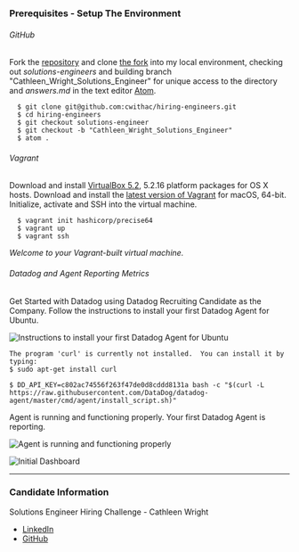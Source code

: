 ### Prerequisites - Setup The Environment

###### GitHub
Fork the [repository](https://github.com/DataDog/hiring-engineers/tree/solutions-engineer) and clone [the fork](https://github.com/cwithac/hiring-engineers/tree/solutions-engineer) into my local environment, checking out _solutions-engineers_ and building branch "Cathleen_Wright_Solutions_Engineer" for unique access to the directory and _answers.md_ in the text editor [Atom](https://atom.io/).  

```shell
  $ git clone git@github.com:cwithac/hiring-engineers.git
  $ cd hiring-engineers
  $ git checkout solutions-engineer
  $ git checkout -b "Cathleen_Wright_Solutions_Engineer"
  $ atom .
```

###### Vagrant

Download and install [VirtualBox 5.2](https://www.virtualbox.org/), 5.2.16 platform packages for OS X hosts.  Download and install the [latest version of Vagrant](https://www.vagrantup.com/downloads.html) for macOS, 64-bit.  Initialize, activate and SSH into the virtual machine.  

```shell
  $ vagrant init hashicorp/precise64
  $ vagrant up
  $ vagrant ssh
```

_Welcome to your Vagrant-built virtual machine._

###### Datadog and Agent Reporting Metrics

Get Started with Datadog using Datadog Recruiting Candidate as the Company. Follow the instructions to install your first Datadog Agent for Ubuntu.

![Instructions to install your first Datadog Agent for Ubuntu](https://i.imgur.com/nG4CXDv.png)

```shell
The program 'curl' is currently not installed.  You can install it by typing:
$ sudo apt-get install curl

$ DD_API_KEY=c802ac74556f263f47de0d8cddd8131a bash -c "$(curl -L https://raw.githubusercontent.com/DataDog/datadog-agent/master/cmd/agent/install_script.sh)"
```

Agent is running and functioning properly.  Your first Datadog Agent is reporting.

![Agent is running and functioning properly](https://i.imgur.com/9cU6eQg.png)

![Initial Dashboard](https://i.imgur.com/YVjtSIO.png)

<hr>

### Candidate Information

Solutions Engineer Hiring Challenge - Cathleen Wright

- [LinkedIn](https://www.linkedin.com/in/cathleenmwright/)
- [GitHub](https://github.com/cwithac)
